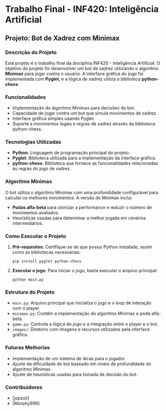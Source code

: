 # Trabalho Final - INF420: Inteligência Artificial

## Projeto: Bot de Xadrez com Minimax

### Descrição do Projeto
Este projeto é o trabalho final da disciplina INF420 - Inteligência Artificial. O objetivo do projeto foi desenvolver um bot de xadrez utilizando o algoritmo **Minimax** para jogar contra o usuário. A interface gráfica do jogo foi implementada com **Pyglet**, e a lógica de xadrez utiliza a biblioteca **python-chess**.

### Funcionalidades
- Implementação do algoritmo Minimax para decisões do bot.
- Capacidade de jogar contra um bot que simula movimentos de xadrez.
- Interface gráfica simples usando Pyglet.
- Suporte a movimentos legais e regras de xadrez através da biblioteca python-chess.

### Tecnologias Utilizadas
- **Python**: Linguagem de programação principal do projeto.
- **Pyglet**: Biblioteca utilizada para a implementação da interface gráfica.
- **python-chess**: Biblioteca que fornece as funcionalidades relacionadas às regras do jogo de xadrez.

### Algoritmo Minimax
O bot utiliza o algoritmo Minimax com uma profundidade configurável para calcular os melhores movimentos. A versão do Minimax inclui:
- **Podas alfa-beta** para otimizar a performance e reduzir o número de movimentos avaliados.
- Heurísticas usadas para determinar a melhor jogada em cenários intermediários.

### Como Executar o Projeto
1. **Pré-requisitos**: Certifique-se de que possui Python instalado, assim como as bibliotecas necessárias:
   ```
   pip install pyglet python-chess
   ```

2. **Executar o jogo**:
   Para iniciar o jogo, basta executar o arquivo principal:
   ```
   python main.py
   ```

### Estrutura do Projeto
- `main.py`: Arquivo principal que inicializa o jogo e o loop de interação com o player.
- `minimax.py`: Contém a implementação do algoritmo Minimax e poda alfa-beta.
- `game.py`: Controla a lógica do jogo e a integração entre o player e o bot.
- `images/`: Diretório com imagens e recursos utilizados pela interface gráfica.

### Futuras Melhorias
- Implementação de um sistema de dicas para o jogador.
- Ajuste da dificuldade do bot baseado em níveis de profundidade do algoritmo Minimax.
- Ajuste de heurísticas usadas para tomada de decisão do bot.

### Contribuidores
- [jopzoli]
- [Morphy999]
